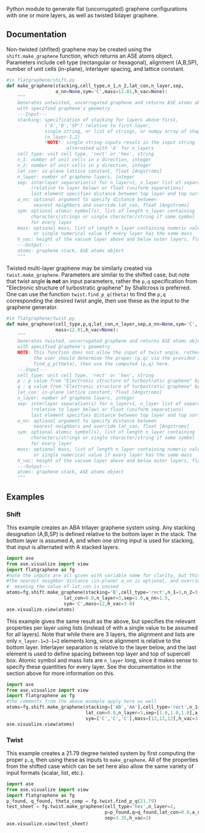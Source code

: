 
Python module to generate flat (uncorrugated) graphene configurations with one or more layers, as well as twisted bilayer graphene.

## Documentation

Non-twisted (shfited) graphene may be created using the `shift.make_graphene` function, which returns an ASE atoms object. Parameters include cell type (rectangular or hexagonal), alignment (A,B,SP), number of unit cells (in-plane), interlayer spacing, and lattice constant.

```python
#in flatgraphene/shift.py
def make_graphene(stacking,cell_type,n_1,n_2,lat_con,n_layer,sep,
                  a_nn=None,sym='C',mass=12.01,h_vac=None):
    """
    Generates untwisted, uncorrugated graphene and returns ASE atoms object
    with specified graphene's geometry
    ---Input---
    stacking: specification of stacking for layers above first,
              ('A','B','SP') relative to first layer,
              single string, or list of strings, or numpy array of shape
			  (n_layer-1,2)
              *NOTE*: single string inputs result in the input string
                      alternated with 'A' for n_layers
    cell_type: unit cell type, 'rect' or 'hex', string
    n_1: number of unit cells in x direction, integer
    n_2: number of unit cells in y direction, integer
    lat_con: in-plane lattice constant, float [Angstroms]
    n_layer: number of graphene layers, integer
    sep: interlayer separation(s) for n_layer>1, n_layer list of separations
         (relative to layer below) or float (uniform separations)
         last element specifies distance between top layer and top surface of box
    a_nn: optional argument to specify distance between
          nearest neighbors and override lat_con, float [Angstroms]
    sym: optional atomic symbol(s), list of length n_layer containing
         characters/strings or single character/string if same symbol
         for every layer
    mass: optional mass, list of length n_layer containing numeric values
          or single numerical value if every layer has the same mass
    h_vac: height of the vacuum layer above and below outer layers, float [Angstroms]
    ---Output---
    atoms: graphene stack, ASE atoms object
    """
```

Twisted multi-layer graphene may be similarly created via `twist.make_graphene`. Parameters are similar to the shifted case, but note that twist angle **is not** an input parameters, rather the `p,q` specification from "Electronic structure of turbostratic graphene" by Shallcross is preferred. One can use the function `twist.find_p_q(theta)` to find the `p,q` corresponding the desired twist angle, then use these as the input to the graphene generator.

```python
#in flatgraphene/twist.py
def make_graphene(cell_type,p,q,lat_con,n_layer,sep,a_nn=None,sym='C',
                  mass=12.01,h_vac=None):
    """
    Generates twisted, uncorrugated graphene and returns ASE atoms object
    with specified graphene's geometry
    NOTE: This function does not allow the input of twist angle, rather
          the user should determine the proper (p,q) via the provided function
          find_q_p(theta), then use the computed (p,q) here.
    ---Input---
    cell_type: unit cell type, 'rect' or 'hex', string
    p : p value from "Electronic structure of turbostratic graphene" by Shallcross et al, integer 
    q : q value from "Electronic structure of turbostratic graphene" by Shallcross et al, integer 
    lat_con: in-plane lattice constant, float [Angstroms]
    n_layer: number of graphene layers, integer
    sep: interlayer separation(s) for n_layer>1, n_layer list of separations
         (relative to layer below) or float (uniform separations)
         last element specifies distance between top layer and top surface of box
    a_nn: optional argument to specify distance between
          nearest neighbors and override lat_con, float [Angstroms]
    sym: optional atomic symbol(s), list of length n_layer containing
         characters/strings or single character/string if same symbol
         for every layer
    mass: optional mass, list of length n_layer containing numeric values
          or single numerical value if every layer has the same mass
    h_vac: height of the vacuum layer above and below outer layers, float [Angstroms]
    ---Output---
    atoms: graphene stack, ASE atoms object
    """
```

## Examples

### Shift
This example creates an ABA trilayer graphene system using. Any stacking designation (A,B,SP) is defined relative to the bottom layer in the stack. The bottom layer is assumed A, and when one string input is used for stacking, that input is alternated with A stacked layers.
```python
import ase
from ase.visualize import view
import flatgraphene as fg
#note the inputs are all given with variable name for clarity, but this is not necessary
#the nearest neighbor distance (in-plane) a_nn is optional, and overrides the lat_con variable
#  meaning the value of lat_con is unused
atoms=fg.shift.make_graphene(stacking='B',cell_type='rect',n_1=3,n_2=3,
					 lat_con=0.0,n_layer=3,sep=1.0,a_nn=1.5,
		             sym='C',mass=12,h_vac=3.0)
ase.visualize.view(atoms)
```

This example gives the same result as the above, but specifies the relevant properties per layer using lists (instead of with a single value to be assumed for all layers).
Note that while there are 3 layers, the alignment and lists are only `n_layer-1=3-1=2` elements long, since alignment is relative to the bottom layer. Interlayer separation is relative to the layer below, and the last element is used to define spacing between top layer and top of supercell box.
Atomic symbol and mass lists are `n_layer` long, since it makes sense to specify these quantities for every layer.
See the documentation in the section above for more information on this.

```python
import ase
from ase.visualize import view
import flatgraphene as fg
#the comments from the above example apply here as well
atoms=fg.shift.make_graphene(stacking=['AB','AA'],cell_type='rect',n_1=3,n_2=3,
                             lat_con=0.0,n_layer=3,sep=[1.0,1.0,1.0],a_nn=1.5,
                             sym=['C','C','C'],mass=[12,12,12],h_vac=3.0)
ase.visualize.view(atoms)
```

### Twist
This example creates a 21.79 degree twisted system by first computing the proper `p,q`, then using these as inputs to `make_graphene`. All of the properties from the shifted case which can be set here also allow the same variety of input formats (scalar, list, etc.).
```python
import ase
from ase.visualize import view
import flatgraphene as fg
p_found, q_found, theta_comp = fg.twist.find_p_q(21.79)
test_sheet = fg.twist.make_graphene(cell_type='hex',n_layer=2,
                                    p=p_found,q=q_found,lat_con=0.0,a_nn=1.5,
                                    sep=3.35,h_vac=3)
ase.visualize.view(test_sheet)
```
